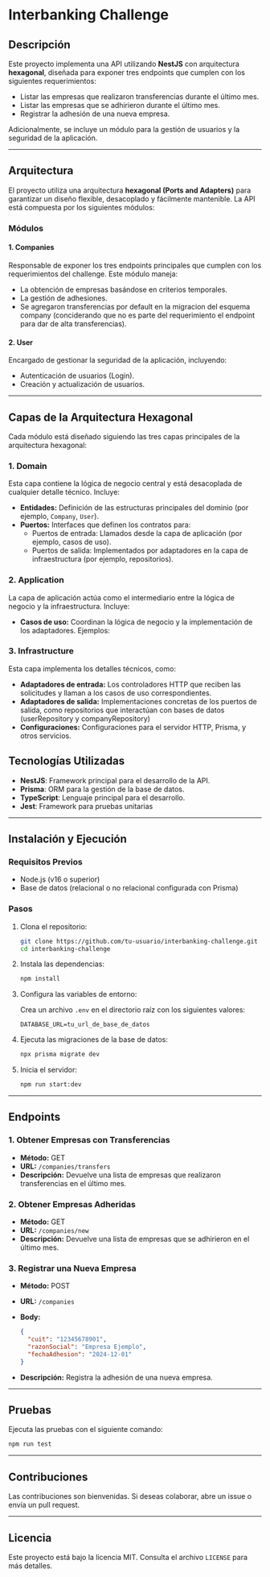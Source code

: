 # Interbanking Challenge

## Descripción
Este proyecto implementa una API utilizando **NestJS** con arquitectura **hexagonal**, diseñada para exponer tres endpoints que cumplen con los siguientes requerimientos:

- Listar las empresas que realizaron transferencias durante el último mes.
- Listar las empresas que se adhirieron durante el último mes.
- Registrar la adhesión de una nueva empresa.

Adicionalmente, se incluye un módulo para la gestión de usuarios y la seguridad de la aplicación.

---

## Arquitectura
El proyecto utiliza una arquitectura **hexagonal (Ports and Adapters)** para garantizar un diseño flexible, desacoplado y fácilmente mantenible. La API está compuesta por los siguientes módulos:

### **Módulos**

#### 1. Companies
Responsable de exponer los tres endpoints principales que cumplen con los requerimientos del challenge. Este módulo maneja:

- La obtención de empresas basándose en criterios temporales.
- La gestión de adhesiones.
- Se agregaron transferencias por default en la migracion del esquema company (conciderando que no es parte del requerimiento el endpoint para dar de alta transferencias).

#### 2. User
Encargado de gestionar la seguridad de la aplicación, incluyendo:

- Autenticación de usuarios (Login).
- Creación y actualización de usuarios.

---

## Capas de la Arquitectura Hexagonal
Cada módulo está diseñado siguiendo las tres capas principales de la arquitectura hexagonal:

### 1. **Domain**
Esta capa contiene la lógica de negocio central y está desacoplada de cualquier detalle técnico. Incluye:

- **Entidades:** Definición de las estructuras principales del dominio (por ejemplo, `Company`, `User`).
- **Puertos:** Interfaces que definen los contratos para:
  - Puertos de entrada: Llamados desde la capa de aplicación (por ejemplo, casos de uso).
  - Puertos de salida: Implementados por adaptadores en la capa de infraestructura (por ejemplo, repositorios).

### 2. **Application**
La capa de aplicación actúa como el intermediario entre la lógica de negocio y la infraestructura. Incluye:

- **Casos de uso:** Coordinan la lógica de negocio y la implementación de los adaptadores. Ejemplos:

### 3. **Infrastructure**
Esta capa implementa los detalles técnicos, como:

- **Adaptadores de entrada:** Los controladores HTTP que reciben las solicitudes y llaman a los casos de uso correspondientes.
- **Adaptadores de salida:** Implementaciones concretas de los puertos de salida, como repositorios que interactúan con bases de datos (userRepository y companyRepository)
- **Configuraciones:** Configuraciones para el servidor HTTP, Prisma, y otros servicios.

## Tecnologías Utilizadas
- **NestJS**: Framework principal para el desarrollo de la API.
- **Prisma**: ORM para la gestión de la base de datos.
- **TypeScript**: Lenguaje principal para el desarrollo.
- **Jest**: Framework para pruebas unitarias

---

## Instalación y Ejecución

### Requisitos Previos
- Node.js (v16 o superior)
- Base de datos (relacional o no relacional configurada con Prisma)

### Pasos

1. Clona el repositorio:

   ```bash
   git clone https://github.com/tu-usuario/interbanking-challenge.git
   cd interbanking-challenge
   ```

2. Instala las dependencias:

   ```bash
   npm install
   ```

3. Configura las variables de entorno:

   Crea un archivo `.env` en el directorio raíz con los siguientes valores:

   ```env
   DATABASE_URL=tu_url_de_base_de_datos
   ```

4. Ejecuta las migraciones de la base de datos:

   ```bash
   npx prisma migrate dev
   ```

5. Inicia el servidor:

   ```bash
   npm run start:dev
   ```

---

## Endpoints

### **1. Obtener Empresas con Transferencias**
- **Método:** GET
- **URL:** `/companies/transfers`
- **Descripción:** Devuelve una lista de empresas que realizaron transferencias en el último mes.

### **2. Obtener Empresas Adheridas**
- **Método:** GET
- **URL:** `/companies/new`
- **Descripción:** Devuelve una lista de empresas que se adhirieron en el último mes.

### **3. Registrar una Nueva Empresa**
- **Método:** POST
- **URL:** `/companies`
- **Body:**

   ```json
   {
     "cuit": "12345678901",
     "razonSocial": "Empresa Ejemplo",
     "fechaAdhesion": "2024-12-01"
   }
   ```
- **Descripción:** Registra la adhesión de una nueva empresa.

---

## Pruebas
Ejecuta las pruebas con el siguiente comando:

```bash
npm run test
```

---

## Contribuciones
Las contribuciones son bienvenidas. Si deseas colaborar, abre un issue o envía un pull request.

---

## Licencia
Este proyecto está bajo la licencia MIT. Consulta el archivo `LICENSE` para más detalles.

